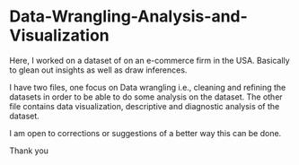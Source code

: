 # Data-Wrangling-Analysis-and-Visualization
Here, I worked on a dataset of on an e-commerce firm in the USA. Basically to glean out insights as well as draw inferences.

I have two files, one focus on Data wrangling i.e., cleaning and refining the datasets in order to be able to do some analysis on the dataset. The other file contains data visualization, descriptive and diagnostic analysis of the dataset.

I am open to corrections or suggestions of a better way this can be done.

Thank you
